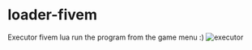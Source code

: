 # loader-fivem
Executor fivem lua
run the program from the game menu :)
![executor](https://user-images.githubusercontent.com/72637338/180700723-1af0dfae-a1ab-49b1-85f3-780b331a2c69.png)
